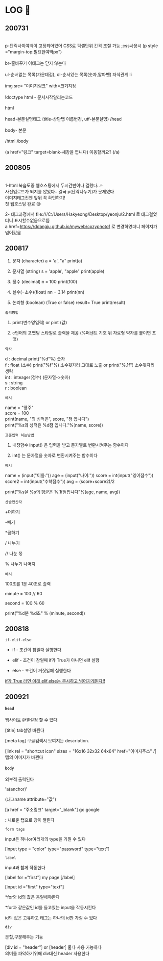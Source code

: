 # LOG 📒
## 200731 
<br>p-단락사이여백이 고정되어있어 CSS로 픽셀단위 간격 조절 가능 ;css사용시 (p style ="margin-top:필요한여백px") <br>
<br>br-줄바꾸기 이태그는 닫지 않는다 <br>
<br> ul-순서없는 목록(가운데점), ol-순서있는 목록(숫자,알파벳) 자식관계 li <br>
<br> img src= "이미지링크" with=크기지정 </br>
<br> !doctype html - 문서시작알리는코드 </br>
<br> html </br>
<br> head-본문설명태그 (title-상단탭 이름변경, utf-본문설명) /head </br> 
<br> body- 본문 </br>
<br> /html /body </br>
<br> (a href="링크" target=blank-새창을 엽니다) 이동할까요? (/a) </br>

## 200805
<br> 1-html 복습도중 웹호스팅에서 두시간반이나 걸렸다..💦<br>
사진업로드가 되지를 않았다.. 결국 p(단락나누기)가 문제였다<br>
이미지태그전엔 앞뒤 꼭 확인하기!<br>
첫 웹호스팅 완료 😪<br>


2- 태그과정에서 file:///C:/Users/Hakyeong/Desktop/yeonju/2.html 로 태그걸었더니 표시할수없음으로뜸 <br>
a href=https://ddangju.github.io/myweb/cozyphoto1 로 변경하였더니 페이지가 넘어갔음<br>


## 200817
1. 문자 (character)
a = 'a', "a"
print(a)

2. 문자열 (string)
s = 'apple', "apple"
print(apple)

3. 정수 (decimal)
n = 100
print(100)

4. 실수(=소수)(float)
nn = 3.14
print(nn)

5. 논리형 (boolean) (True or false)
result= True
print(result)

`출력방법`

1. print(변수명입력) or pint (값)

2. c언어의 포맷팅 스타일로 출력을 제공 (%퍼센트 기호 뒤 자료형 약자를 붙이면 포맷)

`약자`

d : decimal   print("%d"%) 숫자 <br>
f : float (소수)  print("%f"%) 소수뒷자리 그대로 노출 or print("%.1f") 소수뒷자리 생략 <br>
int : inteager(정수) (문자열->숫자) <br>
s : string <br>
r : boolean  <br>

`예시`

name = "땅주" <br>
score = 100 <br>
print(name, "의 성적은", score, "점 입니다") <br>
print("%s의 성적은 %d점 입니다."%(name, score)) <br>

`표준입력 하는방법`

1. 내장함수 input() 은 입력을 받고 문자열로 변환시켜주는 함수이다

2. int() 는 문자열을 숫자로 변환시켜주는 함수이다


`예시`

name = (input("이름:"))
age = (input("나이:"))
score = int(input("영어점수"))
score2 = int(input("수학점수"))
avg = (score+score2)/2


print("%s살 %s의 평균은 %.1f점입니다"%(age, name, avg))

`산술연산자`

+더하기 

-빼기

*곱하기

/ 나누기

// 나눈 몫

% 나누기 나머지

`예시`

100초를 1분 40초로 출력

minute = 100 // 60

second = 100 % 60

print("%d분 %d초" % (minute, second))


## 200818

`if-elif-else`
 

* if - 조건이 참일때 실행한다 

* elif - 조건이 참일때 if가 True가 아니면 elif 실행 

* else - 조건이 거짓일때 실행한다 

<u>if가 True 라면 아래 elif,else는 무시하고 넘어가게된다!! </u>


## 200921

#### `head`


웹사이트 환결설정 할 수 있다


[title] tab설명 바뀐다


[meta tag] 구글검색시 보여지는 description. 


[link rel = "shortcut icon" sizes = "16x16 32x32 64x64" href="이미지주소" /] 탭의 이미지가 바뀐다
 
 
#### `body`


외부적 출력된다


'a(anchor)'


(태그name attribute="값")


[a href = "주소링크"  target="_blank"] go google </a>


: 새로운 탭으로 창이 열린다


`form tags`

input은 하나or여러개의 type을 가질 수 있다


[input type = "color" type="password" type="text"]


`label`

input과 함께 작동한다


[label for ="first"] my page [/label]

[input id ="first" type="text"]

*for와 id의 값은 동일해야한다

*for과 같은값인 id를 들고있는 input을 작동시킨다 

id의 값은 고유하고 태그는 하나의 id만 가질 수 있다 

`div` 

분할,구분해주는 기능 

[div id = "header"] or [header] 둘다 사용 가능하다 <br>
의미를 파악하기위해 div대신 header 사용한다 


